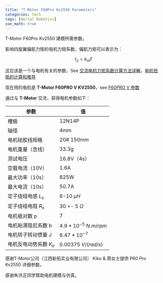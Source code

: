 ```yaml
---
title: "T-Motor F60Pro Kv2550 Parameters"
categories: tech
tags: [Aerial Robotics]
use_math: true
---
```


T-Motor F60Pro Kv2550 建模所需参数。

影响四旋翼偏航力矩的电机力矩系数，偏航力矩可以表示为：

$$
\tau_z = k_m F
$$

这应该是一个与电机有关的参数，See [交流电机力矩系数计算方法详解](https://www.sy-motor.net/news/2234.html)，[电机扭矩的计算和推导](https://motor.eetrend.com/content/2020/100050279.html)

现在用的电机是 **T-Motor F60PRO V KV2550**，see [F60PRO V 参数](https://uav-cn.tmotor.com/html/2022/Motor_0415/925.html)

通过与 **T-Motor** 交流，获得电机参数如下：

| 参数                   | 值                      |
| ---------------------- | ----------------------- |
| 槽极                   | 12N14P                  |
| 轴径                   | 4mm                     |
| 电机硅胶线规格         | 20# 150mm               |
| 电机重量（含线）       | 33.3g                   |
| 测试电压               | 16.8V（4s）             |
| 空载电流（10V）        | 1.6A                    |
| 最大功率（10s）        | 825W                    |
| 最大电流（10s）        | 50.7A                   |
| 定子绕组电感 $L_s$     | 6-10 $\mu H$            |
| 定子绕组电阻 $R_s$     | 30 +- 5 $\Omega$        |
| 电机极对数 p           | 7                       |
| 电机粘滞阻尼系数 b     | $4.9*10^{-5}$ $N.m/rpm$ |
| 电机转子转动惯量 J     | $6.47*10^{-7}$          |
| 电机反电动势系数 $K_e$ | 0.00375 $V/(rad/s)$     |

感谢T-Motor公司（江西新拓实业有限公司） Kiko & 蒋女士提供 P60 Pro Kv2550 详细参数。

感谢朱洪正同学帮助电机建模与仿真。